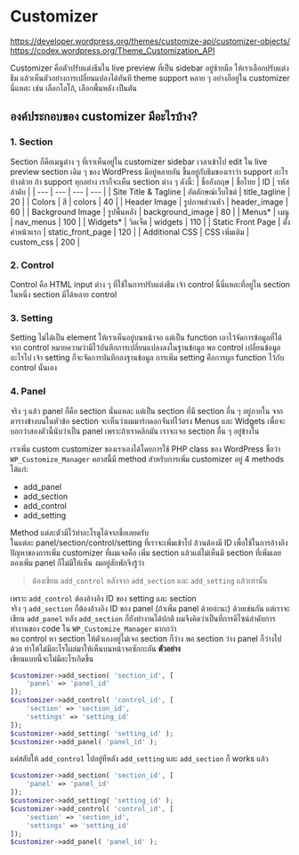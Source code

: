 # Customizer

https://developer.wordpress.org/themes/customize-api/customizer-objects/  
https://codex.wordpress.org/Theme_Customization_API  

Customizer คือตัวปรับแต่งธีมใน live preview ที่เป็น sidebar อยู่ซ้ายมือ ให้เราเลือกปรับแต่งธีม แล้วเห็นตัวอย่างการเปลี่ยนแปลงได้ทันที theme support หลาย ๆ อย่างก็อยู่ใน customizer นี่แหละ เช่น เลือกโลโก้, เลือกพื้นหลัง เป็นตัน

## องค์ประกอบของ customizer มีอะไรบ้าง?
### 1. Section
Section ก็คือเมนูต่าง ๆ ที่เราเห็นอยู่ใน customizer sidebar เวลาเข้าไป edit ใน live preview section เดิม ๆ ของ WordPress มีอยู่หลายอัน ขึ้นอยู่กับธีมของเราว่า support อะไรบ้างด้วย ถ้า support ทุกอย่าง เราก็จะเห็น section ต่าง ๆ ดังนี้:
| ชื่ออังกฤษ | ชื่อไทย | ID | รหัสลำดับ |
| --- | --- | --- | --- |
| Site Title & Tagline | อัตลักษณ์เว็บไซต์ | title_tagline | 20 |
| Colors | สี | colors | 40 |
| Header Image | รูปภาพส่วนหัว | header_image | 60 |
| Background Image | รูปพื้นหลัง | background_image | 80 |
| Menus* | เมนู | nav_menus | 100 |
| Widgets* | วิดเจ็ต | widgets | 110 |
| Static Front Page | ตั้งค่าหน้าแรก | static_front_page | 120 |
| Additional CSS | CSS เพิ่มเติม | custom_css | 200 |

### 2. Control
Control คือ HTML input ต่าง ๆ ที่ใช้ในการปรับแต่งธีม เจ้า control นี้นี่แหละที่อยู่ใน section ในหนึ่ง section มีได้หลาย control

### 3. Setting
Setting ไม่ได้เป็น element ให้เราเห็นอยู่บนหน้าจอ แต่เป็น function เอาไว้จัดการข้อมูลที่ได้จาก control หมายความว่ามีไว้บันทึกการเปลี่ยนแปลงลงในฐานข้อมูล พอ control เปลี่ยนข้อมูลอะไรไป เจ้า setting ก็จะจัดการบันทึกลงฐานข้อมูล การเพิ่ม setting คือการผูก function ไว้กับ control นั่นเอง

### 4. Panel
จริง ๆ แล้ว panel ก็คือ section นั่นแหละ แต่เป็น section ที่มี section อื่น ๆ อยู่ภายใน จากตารางข้างบนในหัวข้อ section จะเห็นว่าผมมาร์กดอกจันท์ไว้ตรง Menus และ Widgets เพื่อจะบอกว่าสองตัวนี้นับว่าเป็น panel เพราะถ้าเราคลิกมัน เราจะเจอ section อื่น ๆ อยู่ข้างใน  

เราเพิ่ม custom customizer ของเราเองได้โดยการใช้ PHP class ของ WordPress ชื่อว่า `WP_Customize_Manager` คลาสนี้มี method สำหรับการเพิ่ม customizer อยู่ 4 methods ได้แก่:  

* add_panel
* add_section
* add_control
* add_setting

Method แต่ละตัวมีไว้ทำอะไรดูได้จากชื่อเลยครับ  
ในแต่ละ  panel/section/control/setting ที่เราจะเพิ่มเข้าไป ล้วนต้องมี ID เพื่อใช้ในการอ้างอิง  
ปัญหาของการเพิ่ม customizer ที่ผมเจอคือ เพิ่ม section แล้วแต่ไม่เห็นมี section ที่เพิ่มเลย
ลองเพิ่ม panel ก็ไม่มีให้เห็น งมอยู่สักพักจึงรู้ว่า  

> ต้องเขียน `add_control` หลังจาก `add_section` และ `add_setting` แล้วเท่านั้น

เพราะ `add_control` ต้องอ้างอิง ID ของ setting และ section  
จริง ๆ `add_section` ก็ต้องอ้างอิง ID ของ panel (ถ้าเพิ่ม panel ด้วยอ่ะนะ) ด้วยเช่นกัน แต่เราจะเขียน `add_panel` หลัง `add_section` ก็ยังทำงานได้ปกติ ผมจึงคิดว่าเป็นที่การดีไซน์ลำดับการทำงานของ code ใน `WP_Customize_Manager` มากกว่า  
พอ control หา section ให้ตัวเองอยู่ไม่เจอ section ก็ว่าง พอ section ว่าง panel ก็ว่างไปด้วย ทำให้ไม่มีอะไรโผล่มาให้เห็นบนหน้าจอซักกะอัน
**ตัวอย่าง**  
เขียนแบบนี้จะไม่มีอะไรเกิดขึ้น
```php
$customizer->add_section( 'section_id', [
	'panel' => 'panel_id'
]);
$customizer->add_control( 'control_id', [
	'section' => 'section_id',
	'settings' => 'setting_id'
]);
$customizer->add_setting( 'setting_id' );
$customizer->add_panel( 'panel_id' );
```
แค่สลับให้ `add_control` ไปอยู่ทีหลัง `add_setting` และ `add_section` ก็ works แล้ว  
```php
$customizer->add_section( 'section_id', [
	'panel' => 'panel_id'
]);
$customizer->add_setting( 'setting_id' );
$customizer->add_control( 'control_id', [
	'section' => 'section_id',
	'settings' => 'setting_id'
]);
$customizer->add_panel( 'panel_id' );
```